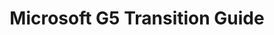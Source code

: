 ---
title: "Microsoft G5 Transition Guide"
description: "This guide assessed the risks associated with Microsoft G5 migrations. It was developed to provide agencies with effective acquisition strategies, identify major milestones for contract renewals, and help agencies identify and prioritize relevant factors when considering an upgrade to G5. .gov/.mil audience only"
url-link: "https://community.max.gov/download/attachments/2314102898/Microsoft%20-%20G5%20Transition%20Guide.pdf?api=v2"
type: "PDF"
gov-only: "true"
is-external: "false"
publication-date: "December 01, 2021"
reading-time: "25"
resource-type: "Guidance"
filter: "acquisition-best-practices"
audience: "contracts-acquisitions"
branded-offerings: "oem-acquisition-initiatives"
---